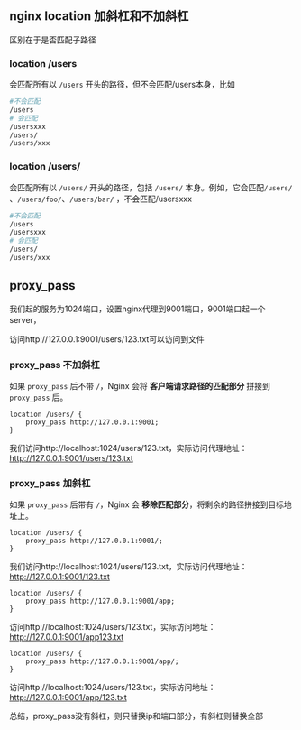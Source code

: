 ## nginx location 加斜杠和不加斜杠

区别在于是否匹配子路径

### location /users

 会匹配所有以 `/users` 开头的路径，但不会匹配/users本身，比如

```sh
#不会匹配
/users 
# 会匹配
/usersxxx
/users/
/users/xxx
```

### location /users/ 

会匹配所有以 `/users/` 开头的路径，包括 `/users/` 本身。例如，它会匹配`/users/` 、`/users/foo/`、`/users/bar/` ，不会匹配/usersxxx

```sh
#不会匹配
/users
/usersxxx
# 会匹配
/users/
/users/xxx
```



## proxy_pass

我们起的服务为1024端口，设置nginx代理到9001端口，9001端口起一个server，

访问http://127.0.0.1:9001/users/123.txt可以访问到文件

### proxy_pass 不加斜杠

如果 `proxy_pass` 后不带 `/`，Nginx 会将 **客户端请求路径的匹配部分** 拼接到 `proxy_pass` 后。

```nginx
location /users/ {
    proxy_pass http://127.0.0.1:9001;
}
```

我们访问http://localhost:1024/users/123.txt，实际访问代理地址：http://127.0.0.1:9001/users/123.txt

### proxy_pass 加斜杠

如果 `proxy_pass` 后带有 `/`，Nginx 会 **移除匹配部分**，将剩余的路径拼接到目标地址上。

```nginx
location /users/ {
    proxy_pass http://127.0.0.1:9001/;
}
```

我们访问http://localhost:1024/users/123.txt，实际访问代理地址：http://127.0.0.1:9001/123.txt

```nginx
location /users/ {
    proxy_pass http://127.0.0.1:9001/app;
}
```

访问http://localhost:1024/users/123.txt，实际访问地址：http://127.0.0.1:9001/app123.txt

```nginx
location /users/ {
    proxy_pass http://127.0.0.1:9001/app/;
}
```

访问http://localhost:1024/users/123.txt，实际访问地址：http://127.0.0.1:9001/app/123.txt

总结，proxy_pass没有斜杠，则只替换ip和端口部分，有斜杠则替换全部

